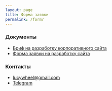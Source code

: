 ```yaml
---
layout: page
title: Форма заявки
permalink: /form/
---
```


### Документы
- [Бриф на разработку корпоративного сайта](https://docs.google.com/document/d/1OxiKoaZrDjlwurf3F6SLa9722bNjGjnE3nkMYFOAhNE/edit?usp=sharing)
- [Форма заявки на разработку сайта](https://docs.google.com/document/d/1YM8tN4HmQuwjq1-so8tedLdyVkUuNdzhutyBdPP2J5o/edit?usp=sharing)</a>
  

### Контакты
- [lucywheel@gmail.com](mailto:lucywheel@gmail.com)
- [Telegram](https://teleg.run/lucywheel)